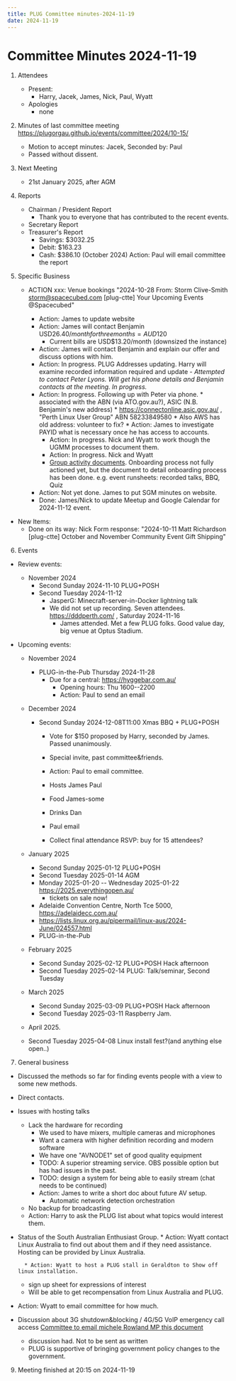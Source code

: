 ```yaml
---
title: PLUG Committee minutes-2024-11-19
date: 2024-11-19
---
```

# Committee Minutes 2024-11-19

1. Attendees
    * Present:
       - Harry, Jacek, James, Nick, Paul, Wyatt
    * Apologies
       - none
2. Minutes of last committee meeting
https://plugorgau.github.io/events/committee/2024/10-15/
    * Motion to accept minutes: Jacek, Seconded by: Paul
    * Passed without dissent.
    
3. Next Meeting
    * 21st January 2025, after AGM

4. Reports
    - Chairman / President Report
      - Thank you to everyone that has contributed to the recent events.
    - Secretary Report
    - Treasurer's Report
      - Savings: $3032.25
      - Debit: $163.23
      - Cash: $386.10 (October 2024) Action: Paul will email committee the report

5. Specific Business
    - ACTION xxx: Venue bookings "2024-10-28 From: Storm Clive-Smith <storm@spacecubed.com> [plug-ctte] Your Upcoming Events @Spacecubed"

        * Action: James to update website
        * Action: James will contact Benjamin USD$26.40/month for three months = AUD$120
          * Current bills are USD$13.20/month (downsized the instance)
        * Action: James will contact Benjamin and explain our offer and discuss options with him.
        * Action: In progress. PLUG Addresses updating. Harry will examine recorded information required and update - *Attempted to contact Peter Lyons. Will get his phone details and Benjamin contacts at the meeting. In progress.*
         * Action: In progress. Following up with Peter via phone.
          * associated with the ABN (via ATO.gov.au?), ASIC (N.B. Benjamin's new address)
          * https://connectonline.asic.gov.au/ , "Perth Linux User Group" ABN 58233849580
          * Also AWS has old address: volunteer to fix?
          * Action: James to investigate PAYID what is necessary once he has access to accounts.
            * Action: In progress. Nick and Wyatt to work though the UGMM processes to document them.
            * Action: In progress. Nick and Wyatt
            * [Group activity documents](https://hackmd.io/@plug/r1mD75lWkl/edit). Onboarding process not fully actioned yet, but the document to detail onboarding process has been done. e.g. event runsheets: recorded talks, BBQ, Quiz
        * Action: Not yet done. James to put SGM minutes on website.
        * Done: James/Nick to update Meetup and Google Calendar for 2024-11-12 event.
    
  * New Items:
    - Done on its way: Nick Form response: "2024-10-11 Matt Richardson [plug-ctte] October and November Community Event Gift Shipping"

6. Events
  * Review events:
    * November 2024
      * Second Sunday 2024-11-10 PLUG+POSH
      * Second Tuesday 2024-11-12
        * JasperG: Minecraft-server-in-Docker lightning talk
        * We did not set up recording. Seven attendees. https://dddperth.com/ , Saturday 2024-11-16
          * James attended. Met a few PLUG folks. Good value day, big venue at Optus Stadium.

  * Upcoming events:
    * November 2024
      * PLUG-in-the-Pub Thursday 2024-11-28
        * Due for a central: https://hyggebar.com.au/
          * Opening hours: Thu 1600--2200
          * Action: Paul to send an email
         
    * December 2024
      * Second Sunday 2024-12-08T11:00 Xmas BBQ + PLUG+POSH
        * Vote for $150 proposed by Harry, seconded by James. Passed unanimously.
        * Special invite, past committee&friends.
    
        * Action: Paul to email committee.
        * Hosts James Paul 
        * Food James-some
        * Drinks Dan
        * Paul email
        * Collect final attendance RSVP: buy for 15 attendees?

    * January 2025
      * Second Sunday 2025-01-12 PLUG+POSH
      * Second Tuesday 2025-01-14 AGM
      * Monday 2025-01-20 -- Wednesday 2025-01-22 https://2025.everythingopen.au/
        * tickets on sale now!
      * Adelaide Convention Centre, North Tce 5000, https://adelaidecc.com.au/
      * https://lists.linux.org.au/pipermail/linux-aus/2024-June/024557.html
      * PLUG-in-the-Pub
    * February 2025
      * Second Sunday 2025-02-12 PLUG+POSH Hack afternoon
      * Second Tuesday 2025-02-14 PLUG: Talk/seminar, Second Tuesday 
    * March 2025
      * Second Sunday 2025-03-09 PLUG+POSH Hack afternoon
      * Second Tuesday 2025-03-11 Raspberry Jam.
     * April 2025.
      * Second Tuesday 2025-04-08
     Linux install fest?(and anything else open..)

7. General business

  * Discussed the methods so far for finding events people with a view to some new methods.
  * Direct contacts.
  * Issues with hosting talks
     * Lack the hardware for recording
       * We used to have mixers, multiple cameras and microphones
       * Want a camera with higher definition recording and modern software
       * We have one "AVNODE1" set of good quality equipment
       * TODO: A superior streaming service. OBS possible option but has had issues in the past.
       * TODO: design a system for being able to easily stream (chat needs to be continued)  
       * Action: James to write a short doc about future AV setup.
         * Automatic network detection orchestration
     * No backup for broadcasting
     * Action: Harry to ask the PLUG list about what topics would interest them.


* Status of the South Australian Enthusiast Group. 
        * Action: Wyatt contact Linux Australia to find out about them and if they need assistance. Hosting can be provided by Linux Australia.
        
        * Action: Wyatt to host a PLUG stall in Geraldton to Show off linux installation.
    - sign up sheet for expressions of interest
    - Will be able to get recompensation from Linux Australia and PLUG.
* Action: Wyatt to email committee for how much.

* Discussion about 3G shutdown&blocking / 4G/5G VoIP emergency call access [Committee to email michele Rowland MP this document](https://hackmd.io/@loomhigh/HJ2Bu-jZyl)
  * discussion had. Not to be sent as written
  * PLUG is supportive of bringing government policy changes to the government.

9. Meeting finished at 20:15 on 2024-11-19

